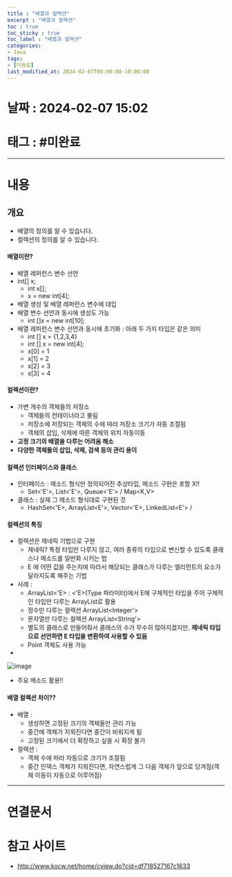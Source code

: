 ```yaml
---
title : "배열과 컬렉션"
excerpt : "배열과 컬렉션"
toc : true
toc_sticky : true
toc_label : "배열과 컬렉션"
categories:
- Java
tags:
- [미완료]
last_modified_at: 2024-02-07T08:00:00-10:00:00
---
```


# 날짜 : 2024-02-07 15:02

# 태그 : #미완료 
---

# 내용

## 개요
- 배열의 정의를 알 수 있습니다.
- 컬렉션의 정의를 알 수 있습니다.

#### 배열이란?
- 배열 레퍼런스 변수 선언
- int[] x;
	- int x[];
	- x = new int[4];
- 배열 생성 및 배열 레퍼런스 변수에 대입
- 배열 변수 선언과 동시에 생성도 가능
	- int []x = new int[10];
- 배열 레퍼런스 변수 선언과 동시에 초기화 : 아래 두 가지 타입은 같은 의미
	-  int [] x = {1,2,3,4}
	- int [] x = new int[4];
	- x[0] = 1
	- x[1] = 2
	- x[2] = 3
	- x[3] = 4

#### 컬렉션이란?
- 가변 개수의 객체들의 저장소
	- 객체들의 컨테이너라고 불림
	- 저장소에 저장되는 객체의 수에 따라 저장소 크기가 자동 조절됨
	- 객체의 삽입, 삭제에 따른 객체의 위치 자동이동
- **고정 크기의 배열을 다루는 어려움 해소**
- **다양한 객체들의 삽입, 삭제, 검색 등의 관리 용이**

#### 컬렉션 인터페이스와 클래스
- 인터페이스 : 메소드 형식만 정의되어진 추상타입, 메소드 구현은 포함 X!! 
	- Set<'E'>, List<'E'>, Queue<'E'> / Map<K,V>
- 클래스 : 실제 그 메소드 형식대로 구현된 것
	- HashSet<'E>, ArrayList<E'>, Vector<'E>, LinkedList<E'> / 

#### 컬렉션의 특징
- 컬렉션은 제네릭 기법으로 구현
	- 제네릭? 특정 타입만 다루지 않고, 여러 종류의 타입으로 변신할 수 있도록 클래스나 메소드를 일반화 시키는 법
	- E 에 어떤 값을 주는지에 따라서 해당되는 클래스가 다루는 엘리먼트의 요소가 달라지도록 해주는 기법
- 사례 : 
	- ArrayList<'E> : <'E>(Type 파라미터)에서 E에 구체적인 타입을 주어 구체적인 타입만 다루는 ArrayList로 활용 
	- 정수만 다루는 컬렉션 ArrayList<Integer'>
	- 문자열만 다루는 컬렉션 ArrayList<String'>
	- 별도의 클래스로 만들어줘서 클래스의 수가 무수히 많아지겠지만, **제네릭 타입으로 선언하면 E 타입을 변환하여 사용할 수 있음**
	- Point 객체도 사용 가능
-   
![image](../../assets/images/Pasted%20image%2020240221141106.png)
- 주요 메소드 활용!!

#### 배열 컬렉션 차이??
- 배열 : 
	- 생성하면 고정된 크기의 객체들만 관리 가능
	- 중간에 객체가 지워진다면 중간이 비워지게 됨
	- 고정된 크기에서 더 확장하고 싶을 시 확장 불가 
- 컬렉션 : 
	- 객체 수에 따라 자동으로 크기가 조절됨
	- 중간 인덱스 객체가 지워진다면, 자연스럽게 그 다음 객체가 앞으로 당겨짐(객체 이동이 자동으로 이루어짐)

---

# 연결문서 

# 참고 사이트
- http://www.kocw.net/home/cview.do?cid=df718527167c1633
